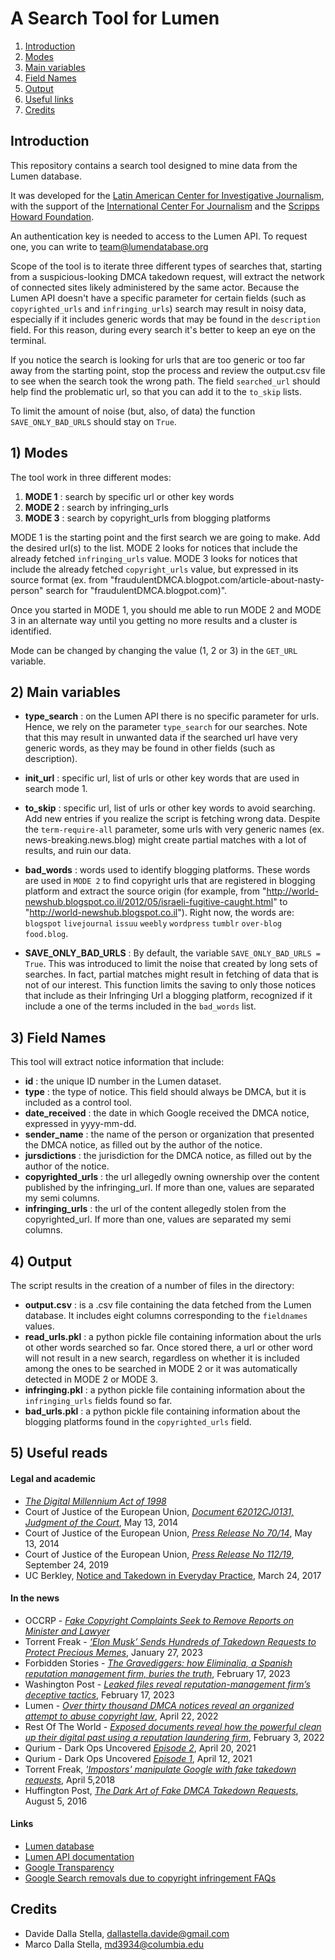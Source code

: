 # A Search Tool for Lumen

1. [Introduction](#intro)
2. [Modes](#modes)
3. [Main variables](#variables)
4. [Field Names](#fieldnames)
5. [Output](#output)
6. [Useful links](#links)
7. [Credits](#credits)

## Introduction<a name="intro"></a>

This repository contains a search tool designed to mine data from the Lumen database.

It was developed for the [Latin American Center for Investigative Journalism](https://elclip.org/), with the support of the [International Center For Journalism](https://www.icfj.org/our-work/disarming-disinformation-empowering-truth) and the [Scripps Howard Foundation](https://scripps.com/fund/).

An authentication key is needed to access to the Lumen API. To request one, you can write to [team@lumendatabase.org](mailto:team@lumendatabase.org)

Scope of the tool is to iterate three different types of searches that, starting from a suspicious-looking DMCA takedown request, will extract the network of connected sites likely administered by the same actor. Because the Lumen API doesn't have a specific parameter for certain fields (such as `copyrighted_urls` and `infringing_urls`) search may result in noisy data, especially if it includes generic words that may be found in the `description` field. For this reason, during every search it's better to keep an eye on the terminal.

If you notice the search is looking for urls that are too generic or too far away from the starting point, stop the process and review the output.csv file to see when the search took the wrong path. The field `searched_url` should help find the problematic url, so that you can add it to the `to_skip` lists.

To limit the amount of noise (but, also, of data) the function `SAVE_ONLY_BAD_URLS` should stay on `True`.

## 1) Modes<a name="modes"></a>

The tool work in three different modes:

1. **MODE 1** : search by specific url or other key words
2. **MODE 2** : search by infringing_urls
3. **MODE 3** : search by copyright_urls from blogging platforms

MODE 1 is the starting point and the first search we are going to make. Add the desired url(s) to the list.
MODE 2 looks for notices that include the already fetched `infringing_urls` value.
MODE 3 looks for notices that include the already fetched `copyright_urls` value, but expressed in its source format (ex. from "fraudulentDMCA.blogpot.com/article-about-nasty-person" search for "fraudulentDMCA.blogpot.com)".

Once you started in MODE 1, you should me able to run MODE 2 and MODE 3 in an alternate way until you getting no more results and a cluster is identified.

Mode can be changed by changing the value (1, 2 or 3) in the `GET_URL` variable.

## 2) Main variables <a name="variables"></a>

* **type_search** : on the Lumen API there is no specific parameter for urls. Hence, we rely on the parameter `type_search` for our searches. Note that this may result in unwanted data if the searched url have very generic words, as they may be found in other fields (such as description).
* **init_url** : specific url, list of urls or other key words that are used in search mode 1.
* **to_skip** : specific url, list of urls or other key words to avoid searching. Add new entries if you realize the script is fetching wrong data. Despite the `term-require-all` parameter, some urls with very generic names (ex. news-breaking.news.blog) might create partial matches with a lot of results, and ruin our data.
* **bad_words** : words used to identify blogging platforms. These words are used in `MODE 2` to find copyright urls that are registered in blogging platform and extract the source origin (for example, from "http://world-newshub.blogspot.co.il/2012/05/israeli-fugitive-caught.html" to "http://world-newshub.blogspot.co.il"). Right now, the words are: `blogspot` `livejournal` `issuu` `weebly` `wordpress` `tumblr` `over-blog` `food.blog`.
  
* **SAVE_ONLY_BAD_URLS** : By default, the variable `SAVE_ONLY_BAD_URLS = True`. This was introduced to limit the noise that created by long sets of searches. In fact, partial matches might result in fetching of data that is not of our interest. This function limits the saving to only those notices that include as their Infringing Url a blogging platform, recognized if it include a one of the terms included in the `bad_words` list.

## 3) Field Names <a name="fieldnames"></a>

This tool will extract notice information that include:
* **id** : the unique ID number in the Lumen dataset.
* **type** : the type of notice. This field should always be DMCA, but it is included as a control tool.
* **date_received** : the date in which Google received the DMCA notice, expressed in yyyy-mm-dd.
* **sender_name** : the name of the person or organization that presented the DMCA notice, as filled out by the author of the notice.
* **jursdictions** : the jurisdiction for the DMCA notice, as filled out by the author of the notice.
* **copyrighted_urls** : the url allegedly owning ownership over the content published by the infringing_url. If more than one, values are separated my semi columns.
* **infringing_urls** : the url of the content allegedly stolen from the copyrighted_url. If more than one, values are separated my semi columns.

## 4) Output <a name="output"></a>

The script results in the creation of a number of files in the directory:

* **output.csv** : is a .csv file containing the data fetched from the Lumen database. It includes eight columns corresponding to the `fieldnames` values.
* **read_urls.pkl** : a python pickle file containing information about the urls ot other words searched so far. Once stored there, a url or other word will not result in a new search, regardless on whether it is included among the ones to be searched in MODE 2 or it was automatically detected in MODE 2 or MODE 3.
* **infringing.pkl** : a python pickle file containing information about the `infringing_urls` fields found so far.
* **bad_urls.pkl** : a python pickle file containing information about the blogging platforms found in the `copyrighted_urls` field.

## 5) Useful reads <a name="links"></a>
#### **Legal and academic**
* *[The Digital Millennium Act of 1998](https://www.copyright.gov/legislation/dmca.pdf)*
* Court of Justice of the European Union, *[Document 62012CJ0131, Judgment of the Court](https://eur-lex.europa.eu/legal-content/EN/TXT/?uri=CELEX%3A62012CJ0131)*, May 13, 2014
* Court of Justice of the European Union, *[Press Release No 70/14](https://curia.europa.eu/jcms/upload/docs/application/pdf/2014-05/cp140070en.pdf)*, May 13, 2014
* Court of Justice of the European Union, *[Press Release No 112/19](https://curia.europa.eu/jcms/upload/docs/application/pdf/2019-09/cp190112en.pdf)*, September 24, 2019
* UC Berkley, [Notice and Takedown in Everyday Practice](https://papers.ssrn.com/sol3/papers.cfm?abstract_id=2755628), March 24, 2017

#### **In the news**
* OCCRP - *[Fake Copyright Complaints Seek to Remove Reports on Minister and Lawyer](https://www.occrp.org/en/daily/17370-fake-copyright-complaints-seek-to-remove-reports-on-minister-and-lawyer)*
* Torrent Freak - *[‘Elon Musk’ Sends Hundreds of Takedown Requests to Protect Precious Memes](https://torrentfreak.com/elon-musk-sends-hundreds-of-takedown-requests-to-protect-precious-memes-230127/)*, January 27, 2023
* Forbidden Stories - *[The Gravediggers: how Eliminalia, a Spanish reputation management firm, buries the truth](https://forbiddenstories.org/story-killers/the-gravediggers-eliminalia/)*, February 17, 2023
* Washington Post - *[Leaked files reveal reputation-management firm’s deceptive tactics](https://www.washingtonpost.com/investigations/interactive/2023/eliminalia-fake-news-misinformation)*, February 17, 2023
* Lumen - *[Over thirty thousand DMCA notices reveal an organized attempt to abuse copyright law](https://lumendatabase.org/blog_entries/over-thirty-thousand-dmca-notices-reveal-an-organized-attempt-to-abuse-copyright-law)*, April 22, 2022
* Rest Of The World - *[Exposed documents reveal how the powerful clean up their digital past using a reputation laundering firm](https://restofworld.org/2022/documents-reputation-laundering-firm-eliminalia/
)*, February 3, 2022
* Qurium - Dark Ops Uncovered *[Episode 2](https://www.qurium.org/forensics/dark-ops-undercovered-episode-ii-eliminalia-analysis-of-fake-dmca-complaints/)*, April 20, 2021
* Qurium - Dark Ops Uncovered *[Episode 1](https://www.qurium.org/forensics/dark-ops-undercovered-episode-i-eliminalia/)*, April 12, 2021
* Torrent Freak, *['Impostors' manipulate Google with fake takedown requests](https://torrentfreak.com/impostors-manipulate-google-fake-takedown-request-180805/)*, April 5,2018
* Huffington Post, *[The Dark Art of Fake DMCA Takedown Requests](https://www.huffpost.com/entry/the-dark-art-of-fake-dmca-takedown-requests_b_57a4962ae4b034b25894b63f)*, August 5, 2016

#### **Links**
* [Lumen database](https://lumendatabase.org/)
* [Lumen API documentation](https://github.com/berkmancenter/lumendatabase)
* [Google Transparency](https://transparencyreport.google.com/copyright/overview?hl=en)
* [Google Search removals due to copyright infringement FAQs](https://support.google.com/transparencyreport/answer/7347743?hl=en#zippy=%2Cwhy-do-you-delist-some-urls-but-not-others)



## Credits <a name="credits"></a>

* Davide Dalla Stella, [dallastella.davide@gmail.com](mailto:dallastella.davide@gmail.com)
* Marco Dalla Stella, [md3934@columbia.edu](mailto:md3934@columbia.edu)
